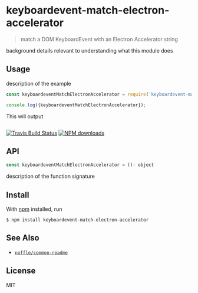 # keyboardevent-match-electron-accelerator

> match a DOM KeyboardEvent with an Electron Accelerator string

background details relevant to understanding what this module does

## Usage

description of the example

```js
const keyboardeventMatchElectronAccelerator = require('keyboardevent-match-electron-accelerator');

console.log({keyboardeventMatchElectronAccelerator});
```

This will output

```
```

[![Travis Build Status](https://img.shields.io/travis/parro-it/keyboardevent-match-electron-accelerator/master.svg)](http://travis-ci.org/parro-it/keyboardevent-match-electron-accelerator)
[![NPM downloads](https://img.shields.io/npm/dt/keyboardevent-match-electron-accelerator.svg)](https://npmjs.org/package/keyboardevent-match-electron-accelerator)


## API

```js
const keyboardeventMatchElectronAccelerator = (): object
```

description of the function signature

## Install

With [npm](https://npmjs.org/) installed, run

```
$ npm install keyboardevent-match-electron-accelerator
```

## See Also

- [`noffle/common-readme`](https://github.com/noffle/common-readme)

## License

MIT

